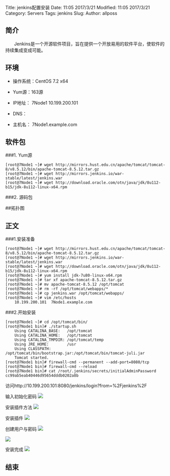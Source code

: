 Title: jenkins配置安装
Date: 11:05 2017/3/21
Modified: 11:05 2017/3/21
Category: Servers
Tags: jenkins
Slug: 
Author: allposs


## 简介

&#160; &#160; &#160; &#160;Jenkins是一个开源软件项目，旨在提供一个开放易用的软件平台，使软件的持续集成变成可能。

## 环境
+ 操作系统：CentOS 7.2 x64
+ Yum源：163源
+ IP地址：
			7Node1 10.199.200.101

+ DNS：
+ 主机名：
			7Node1.example.com


## 软件包

###1. Yum源

	[root@7Node1 ~]# wget http://mirrors.hust.edu.cn/apache/tomcat/tomcat-8/v8.5.12/bin/apache-tomcat-8.5.12.tar.gz
	[root@7Node1 ~]# wget http://mirrors.jenkins.io/war-stable/latest/jenkins.war
	[root@7Node1 ~]# wget http://download.oracle.com/otn/java/jdk/8u112-b15/jdk-8u112-linux-x64.rpm

###2. 源码包


##拓扑图



## 正文

###1.安装准备

	[root@7Node1 ~]# wget http://mirrors.hust.edu.cn/apache/tomcat/tomcat-8/v8.5.12/bin/apache-tomcat-8.5.12.tar.gz
	[root@7Node1 ~]# wget http://mirrors.jenkins.io/war-stable/latest/jenkins.war
	[root@7Node1 ~]# wget http://download.oracle.com/otn/java/jdk/8u112-b15/jdk-8u112-linux-x64.rpm
	[root@7Node1 ~]# yum install jdk-7u80-linux-x64.rpm
	[root@7Node1 ~]# tar xf apache-tomcat-8.5.12.tar.gz
	[root@7Node1 ~]# mv apache-tomcat-8.5.12 /opt/tomcat
	[root@7Node1 ~]# rm -rf /opt/tomcat/webapps/*
	[root@7Node1 ~]# cp jenkins.war /opt/tomcat/webapps/
	[root@7Node1 ~]# vim /etc/hosts
		10.199.200.101  7Node1.example.com



###2.开始安装

	[root@7Node1 ~]# cd /opt/tomcat/bin/
	[root@7Node1 bin]# ./startup.sh 
		Using CATALINA_BASE:   /opt/tomcat
		Using CATALINA_HOME:   /opt/tomcat
		Using CATALINA_TMPDIR: /opt/tomcat/temp
		Using JRE_HOME:        /usr
		Using CLASSPATH:       /opt/tomcat/bin/bootstrap.jar:/opt/tomcat/bin/tomcat-juli.jar
		Tomcat started.
	[root@7Node1 bin]# firewall-cmd --permanent --add-port=8080/tcp
	[root@7Node1 bin]# firewall-cmd --reload
	[root@7Node1 bin]# cat /root/.jenkins/secrets/initialAdminPassword
	cc99ab5eab40446d95654dddb0202a8b

访问http://10.199.200.101:8080/jenkins/login?from=%2Fjenkins%2F

输入初始化密码
![](http://image.allposs.cn/20170319131314.png)

安装插件方法
![](http://image.allposs.cn/20170319131339.png)

安装插件
![](http://image.allposs.cn/20170319131354.png)

创建用户与密码
![](http://image.allposs.cn/20170321103304.png)


![](http://image.allposs.cn/20170321103340.png)

安装完成
![](http://image.allposs.cn/20170321105322.png)


## 结束